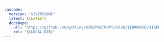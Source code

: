 ```yaml
---
cascade:
  version: "${VERSION}"
  latest: ${LATEST}
  docsRepo:
    url: "https://github.com/gatling/${REPOSITORY}/blob/${BRANCH}/${REMOTE_DIR}"
    rel: "${LOCAL_DIR}"
---
```

